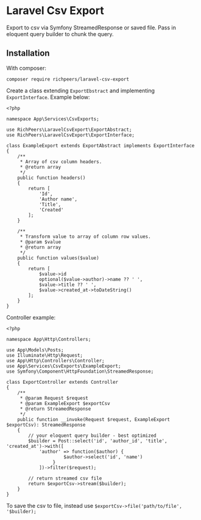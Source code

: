# Laravel Csv Export

Export to csv via Symfony StreamedResponse or saved file. Pass in eloquent query builder to chunk the query.

## Installation
With composer:
```
composer require richpeers/laravel-csv-export
```

Create a class extending `ExportEbstract` and implementing `ExportInterface`. Example below:
```
<?php

namespace App\Services\CsvExports;

use RichPeers\LaravelCsvExport\ExportAbstract;
use RichPeers\LaravelCsvExport\ExportInterface;

class ExampleExport extends ExportAbstract implements ExportInterface
{
    /**
     * Array of csv column headers.
     * @return array
     */
    public function headers()
    {
        return [
            'Id',
            'Author name',
            'Title',
            'Created'
        ];
    }

    /**
     * Transform value to array of column row values.
     * @param $value
     * @return array
     */
    public function values($value)
    {
        return [
            $value->id
            optional($value->author)->name ?? ' ',
            $value->title ?? ' ',
            $value->created_at->toDateString()
        ];
    }
}
```

Controller example:
```
<?php

namespace App\Http\Controllers;

use App\Models\Posts;
use Illuminate\Http\Request;
use App\Http\Controllers\Controller;
use App\Services\CsvExports\ExampleExport;
use Symfony\Component\HttpFoundation\StreamedResponse;

class ExportController extends Controller
{
    /**
     * @param Request $request
     * @param ExampleExport $exportCsv
     * @return StreamedResponse
     */
    public function __invoke(Request $request, ExampleExport $exportCsv): StreamedResponse
    {
        // your eloquent query builder - best optimized
        $builder = Post::select('id', 'author_id', 'title', 'created_at')->with([
            'author' => function($author) {
                     $author->select('id', 'name')
                 }
            ])->filter($request);

        // return streamed csv file
        return $exportCsv->stream($builder);
    }
}
```

To save the csv to file, instead use `$exportCsv->file('path/to/file', '$builder);`
